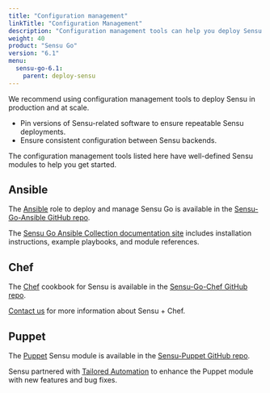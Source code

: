 ```yaml
---
title: "Configuration management"
linkTitle: "Configuration Management"
description: "Configuration management tools can help you deploy Sensu in production and at scale. Learn more about Sensu integrations."
weight: 40
product: "Sensu Go"
version: "6.1"
menu:
  sensu-go-6.1:
    parent: deploy-sensu
---
```


We recommend using configuration management tools to deploy Sensu in production and at scale.

- Pin versions of Sensu-related software to ensure repeatable Sensu deployments.
- Ensure consistent configuration between Sensu backends.

The configuration management tools listed here have well-defined Sensu modules to help you get started.

## Ansible

The [Ansible][5] role to deploy and manage Sensu Go is available in the [Sensu-Go-Ansible GitHub repo][6].

The [Sensu Go Ansible Collection documentation site][9] includes installation instructions, example playbooks, and module references.

## Chef

The [Chef][3] cookbook for Sensu is available in the [Sensu-Go-Chef GitHub repo][4].

[Contact us][8] for more information about Sensu + Chef.

## Puppet

The [Puppet][1] Sensu module is available in the [Sensu-Puppet GitHub repo][2].

Sensu partnered with [Tailored Automation][7] to enhance the Puppet module with new features and bug fixes.


[1]: https://puppet.com/
[2]: https://github.com/sensu/sensu-puppet
[3]: https://www.chef.io/
[4]: https://github.com/sensu/sensu-go-chef
[5]: https://www.ansible.com/
[6]: https://github.com/sensu/sensu-go-ansible
[7]: https://tailoredautomation.io/
[8]: http://monitoringlove.sensu.io/chef
[9]: https://sensu.github.io/sensu-go-ansible/
